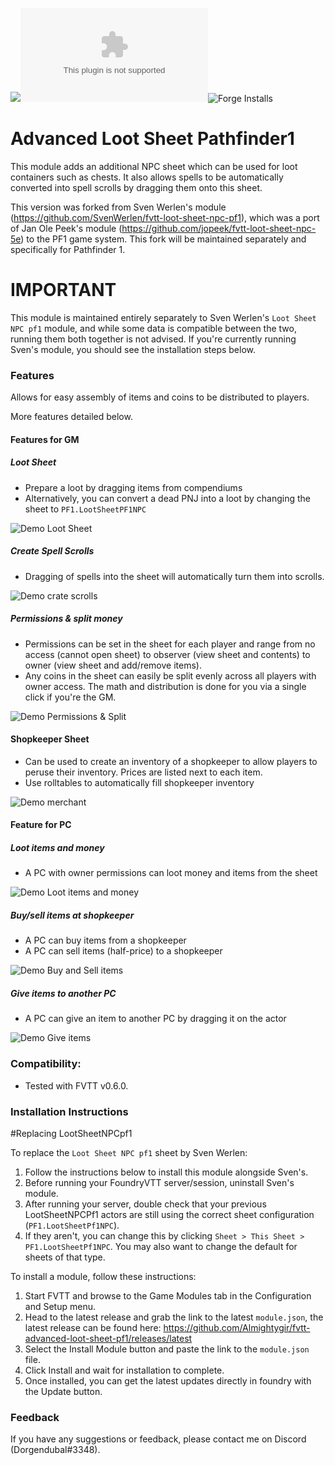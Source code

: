 ![](https://img.shields.io/badge/Foundry-v0.9.0-informational)![Latest Release Download Count](https://img.shields.io/github/downloads/Almightygir/fvtt-advanced-loot-sheet-pf1/latest/module.zip)![Forge Installs](https://img.shields.io/badge/dynamic/json?label=Forge%20Installs&query=package.installs&suffix=%25&url=https%3A%2F%2Fforge-vtt.com%2Fapi%2Fbazaar%2Fpackage%AdvancedLootSheetPF1&colorB=4aa94a)

# Advanced Loot Sheet Pathfinder1
This module adds an additional NPC sheet which can be used for loot containers such as chests. It also allows spells to be automatically converted into spell scrolls by dragging them onto this sheet.

This version was forked from Sven Werlen's module (https://github.com/SvenWerlen/fvtt-loot-sheet-npc-pf1), which was a port of Jan Ole Peek's module (https://github.com/jopeek/fvtt-loot-sheet-npc-5e) to the PF1 game system.
This fork will be maintained separately and specifically for Pathfinder 1.

# IMPORTANT
This module is maintained entirely separately to Sven Werlen's `Loot Sheet NPC pf1` module, and while some data is compatible between the two, running them both together is not advised. If you're currently running Sven's module, you should see the installation steps below.

### Features

Allows for easy assembly of items and coins to be distributed to players.

More features detailed below.

#### Features for GM

##### Loot Sheet

* Prepare a loot by dragging items from compendiums
* Alternatively, you can convert a dead PNJ into a loot by changing the sheet to `PF1.LootSheetPF1NPC`

![Demo Loot Sheet](doc/img/add-items-loot.gif)

##### Create Spell Scrolls

* Dragging of spells into the sheet will automatically turn them into scrolls.

![Demo crate scrolls](doc/img/scroll.gif)

##### Permissions & split money

* Permissions can be set in the sheet for each player and range from no access (cannot open sheet) to observer (view sheet and contents) to owner (view sheet and add/remove items).
* Any coins in the sheet can easily be split evenly across all players with owner access. The math and distribution is done for you via a single click if you're the GM. 

![Demo Permissions & Split](doc/img/split.gif)

#### Shopkeeper Sheet

* Can be used to create an inventory of a shopkeeper to allow players to peruse their inventory. Prices are listed next to each item.
* Use rolltables to automatically fill shopkeeper inventory

![Demo merchant](doc/img/merchant.gif)

#### Feature for PC

##### Loot items and money

* A PC with owner permissions can loot money and items from the sheet

![Demo Loot items and money](doc/img/loot.gif)

##### Buy/sell items at shopkeeper

* A PC can buy items from a shopkeeper
* A PC can sell items (half-price) to a shopkeeper

![Demo Buy and Sell items](doc/img/give.gif)

##### Give items to another PC

* A PC can give an item to another PC by dragging it on the actor

![Demo Give items](doc/img/give.gif)


### Compatibility:
- Tested with FVTT v0.6.0.

### Installation Instructions

#Replacing LootSheetNPCpf1

To replace the `Loot Sheet NPC pf1` sheet by Sven Werlen:
1. Follow the instructions below to install this module alongside Sven's.
2. Before running your FoundryVTT server/session, uninstall Sven's module.
3. After running your server, double check that your previous LootSheetNPCPf1 actors are still using the correct sheet configuration (`PF1.LootSheetPf1NPC`).
4. If they aren't, you can change this by clicking `Sheet > This Sheet > PF1.LootSheetPf1NPC`. You may also want to change the default for sheets of that type.

To install a module, follow these instructions:

1. Start FVTT and browse to the Game Modules tab in the Configuration and Setup menu.
2. Head to the latest release and grab the link to the latest `module.json`, the latest release can be found here: https://github.com/Almightygir/fvtt-advanced-loot-sheet-pf1/releases/latest
3. Select the Install Module button and paste the link to the `module.json` file.
4. Click Install and wait for installation to complete.
5. Once installed, you can get the latest updates directly in foundry with the Update button.

### Feedback

If you have any suggestions or feedback, please contact me on Discord (Dorgendubal#3348).
